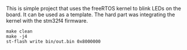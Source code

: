 This is simple project that uses the freeRTOS kernel to blink LEDs on the board.
It can be used as a template. The hard part was integrating the kernel with the stm32f4 firmware.

```
make clean
make -j4
st-flash write bin/out.bin 0x8000000
